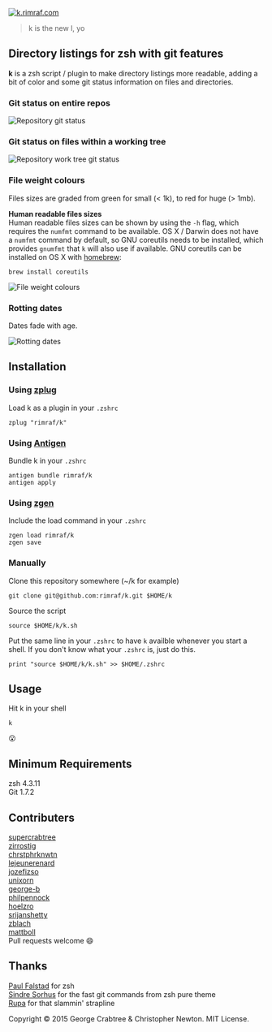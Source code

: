 [![k.rimraf.com](https://raw.githubusercontent.com/supercrabtree/k/gh-pages/k-logo.png)](http://k.rimraf.com)

> k is the new l, yo

## Directory listings for zsh with git features

**k** is a zsh script / plugin to make directory listings more readable, adding a bit of color and some git status information on files and directories.

### Git status on entire repos
![Repository git status](https://raw.githubusercontent.com/supercrabtree/k/gh-pages/repo-dirs.jpg)


### Git status on files within a working tree
![Repository work tree git status](https://raw.githubusercontent.com/supercrabtree/k/gh-pages/inside-work-tree.jpg)

### File weight colours
Files sizes are graded from green for small (< 1k), to red for huge (> 1mb).

**Human readable files sizes**  
Human readable files sizes can be shown by using the `-h` flag, which requires the `numfmt` command to be available. OS X / Darwin does not have a `numfmt` command by default, so GNU coreutils needs to be installed, which provides `gnumfmt` that `k` will also use if available. GNU coreutils can be installed on OS X with [homebrew](http://brew.sh):

```
brew install coreutils
```

![File weight colours](https://raw.githubusercontent.com/supercrabtree/k/gh-pages/file-size-colors.jpg)


### Rotting dates
Dates fade with age.  

![Rotting dates](https://raw.githubusercontent.com/supercrabtree/k/gh-pages/dates.jpg)


## Installation

### Using [zplug](https://github.com/b4b4r07/zplug)
Load k as a plugin in your `.zshrc`

```shell
zplug "rimraf/k"
```

### Using [Antigen](https://github.com/zsh-users/antigen)

Bundle k in your `.zshrc`

```shell
antigen bundle rimraf/k
antigen apply
```

### Using [zgen](https://github.com/tarjoilija/zgen)

Include the load command in your `.zshrc`

```shell
zgen load rimraf/k
zgen save
```

### Manually
Clone this repository somewhere (~/k for example)

```shell
git clone git@github.com:rimraf/k.git $HOME/k
```
Source the script

```shell
source $HOME/k/k.sh
```
Put the same line in your `.zshrc` to have `k` availble whenever you start a shell. If you don't know what your `.zshrc` is, just do this.

```shell
print "source $HOME/k/k.sh" >> $HOME/.zshrc
```

## Usage
Hit k in your shell

```shell
k
```
:open_mouth:

## Minimum Requirements
zsh 4.3.11  
Git 1.7.2

## Contributers
[supercrabtree](https://api.github.com/users/supercrabtree)  
[zirrostig](https://api.github.com/users/zirrostig)  
[chrstphrknwtn](https://api.github.com/users/chrstphrknwtn)  
[lejeunerenard](https://api.github.com/users/lejeunerenard)  
[jozefizso](https://api.github.com/users/jozefizso)  
[unixorn](https://api.github.com/users/unixorn)  
[george-b](https://api.github.com/users/george-b)  
[philpennock](https://api.github.com/users/philpennock)  
[hoelzro](https://api.github.com/users/hoelzro)  
[srijanshetty](https://api.github.com/users/srijanshetty)  
[zblach](https://api.github.com/users/zblach)  
[mattboll](https://api.github.com/users/mattboll)  
Pull requests welcome :smile:

## Thanks
[Paul Falstad](http://www.falstad.com/) for zsh   
[Sindre Sorhus](https://github.com/sindresorhus) for the fast git commands from zsh pure theme  
[Rupa](https://github.com/rupa/z) for that slammin' strapline  

Copyright © 2015 George Crabtree & Christopher Newton. MIT License.